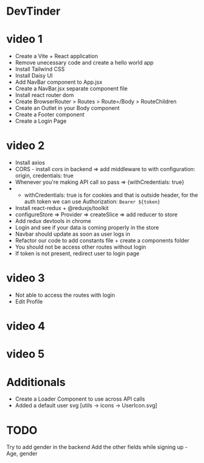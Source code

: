 # DevTinder

# video 1
- Create a Vite + React application
- Remove unecessary code and create a hello world app
- Install Tailwind CSS
- Install Daisy UI
- Add NavBar component to App.jsx
- Create a NavBar.jsx separate component file
- Install react router dom
- Create BrowserRouter > Routes > Route=/Body > RouteChildren
- Create an Outlet in your Body component
- Create a Footer component
- Create a Login Page

# video 2
- Install axios
- CORS - install cors in backend => add middleware to with configuration: origin, credentials: true
- Whenever you're making API call so pass => {withCredentials: true}
- - withCredentials: true is for cookies and that is outside header, for the auth token we can use Authorization: `Bearer ${token}`
- Install react-redux + @reduxjs/toolkit
- configureStore => Provider => createSlice => add reducer to store
- Add redux devtools in chrome
- Login and see if your data is coming properly in the store
- Navbar should update as soon as user logs in
- Refactor our code to add constants file + create a components folder
- You should not be access other routes without login
- If token is not present, redirect user to login page

# video 3
- Not able to access the routes with login
- Edit Profile

# video 4

# video 5

# Additionals
- Create a Loader Component to use across API calls
- Added a default user svg [utils -> icons -> UserIcon.svg]

















# TODO
Try to add gender in the backend
Add the other fields while signing up - Age, gender

